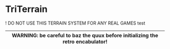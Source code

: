 # TriTerrain

! DO NOT USE THIS TERRAIN SYSTEM FOR ANY REAL GAMES
test

| WARNING: be careful to baz the quux before initializing the retro encabulator! |
| --- |
